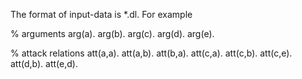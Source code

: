 The format of input-data is *.dl. 
For example

% arguments
arg(a).
arg(b).
arg(c).
arg(d).
arg(e).

% attack relations
att(a,a).
att(a,b).
att(b,a).
att(c,a).
att(c,b).
att(c,e).
att(d,b).
att(e,d).
